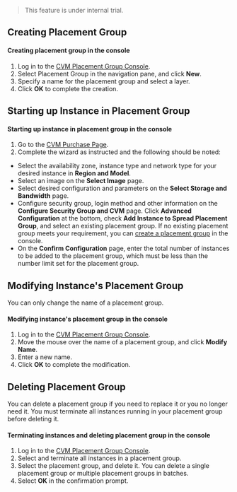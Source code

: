 > This feature is under internal trial. 

## Creating Placement Group

#### Creating placement group in the console
1. Log in to the [CVM Placement Group Console](https://console.cloud.tencent.com/cvm/ps). 
2. Select Placement Group in the navigation pane, and click **New**.
3. Specify a name for the placement group and select a layer.
4. Click **OK** to complete the creation.

## Starting up Instance in Placement Group
#### Starting up instance in placement group in the console
1. Go to the [CVM Purchase Page](https://buy.cloud.tencent.com/?tab=custom&step=1).
2. Complete the wizard as instructed and the following should be noted:
 - Select the availability zone, instance type and network type for your desired instance in **Region and Model**.
 - Select an image on the **Select Image** page.
 - Select desired configuration and parameters on the **Select Storage and Bandwidth** page.
 - Configure security group, login method and other information on the **Configure Security Group and CVM** page. Click **Advanced Configuration** at the bottom, check **Add Instance to Spread Placement Group**, and select an existing placement group. If no existing placement group meets your requirement, you can [create a placement group](https://console.cloud.tencent.com/cvm/ps?regionId=1) in the console.
 - On the **Confirm Configuration** page, enter the total number of instances to be added to the placement group, which must be less than the number limit set for the placement group.

## Modifying Instance's Placement Group
You can only change the name of a placement group.
#### Modifying instance's placement group in the console
1. Log in to the [CVM Placement Group Console](https://console.cloud.tencent.com/cvm/ps). 
2. Move the mouse over the name of a placement group, and click **Modify Name**.
3. Enter a new name.
4. Click **OK** to complete the modification.

## Deleting Placement Group
You can delete a placement group if you need to replace it or you no longer need it. You must terminate all instances running in your placement group before deleting it.

#### Terminating instances and deleting placement group in the console
1. Log in to the [CVM Placement Group Console](https://console.cloud.tencent.com/cvm/ps).
2. Select and terminate all instances in a placement group.
3. Select the placement group, and delete it. You can delete a single placement group or multiple placement groups in batches.
4. Select **OK** in the confirmation prompt.

